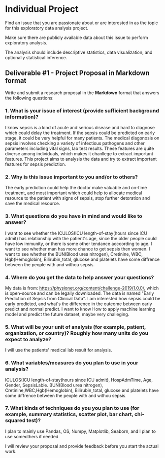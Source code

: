 # Individual Project

Find an issue that you are passionate about or are interested in as the topic for this exploratory data analysis project.

Make sure there are publicly available data about this issue to perform exploratory analysis.

The analysis should include descriptive statistics, data visualization, and optionally statistical inference.

## Deliverable #1 - Project Proposal in Markdown format

Write and submit a research proposal in the **Markdown** format that answers the following questions:

### 1. What is your issue of interest (provide sufficient background information)?

I know sepsis is a kind of acute and serious disease and hard to diagnose which could delay the treatment. If the sepsis could be predicted on early stage, it  could be very helpful for many patients.
The medical diagonosis on sepsis involves checking a variety of infectious pathogens and other parameters including vital signs, lab test results. These features are quite diverse among individuals, which makes it chanllege to extract important features. This project aims to analysis the data and try to extract important features for sepsis prediction.



### 2. Why is this issue important to you and/or to others?
The early prediction could help the doctor make valuable and on-time treatment, and most important which could help to allocate medical resource to the patient with signs of sepsis, stop further detoration and save the medical resource.



### 3. What questions do you have in mind and would like to answer?

I want to see whether the ICULOS(ICU length-of-stay(hours since ICU admit) has relationship with the patient's age, since the older people could have low immunity, or there is some other tendance acccording to age.
I want to see whether man has more chance to get sepsis  then women.
I want to see whether the BUN(Blood urea nitrogen), Cretinine, WBC, Hgb(Hemoglobin), Bilirubin_total, glucose and platelets have some diffrence between the people with and withou sepsis.


### 4. Where do you get the data to help answer your questions? 
My data is from: https://physionet.org/content/challenge-2019/1.0.0/, which is open-source and can be legally downloaded.
The data is named "Early Prediction of Sepsis from Clinical Data". I am interested how sepsis could be early predicted, and what's the difference in the outcome between early predict and normal predict.
I want to know How to apply machine learning model and predict the future dataset, maybe very challeging.


### 5. What will be your unit of analysis (for example, patient, organization, or country)? Roughly how many units do you expect to analyze?
I will use the patients' medical lab result for analysis.

### 6. What variables/measures do you plan to use in your analysis?
ICULOS(ICU length-of-stay(hours since ICU admit), HospAdmTime, Age, Gender, SepsisLable.
BUN(Blood urea nitrogen), Cretinine,WBC,Hgb(Hemoglobin), Bilirubin_total, glucose and platelets have some diffrence between the people with and withou sepsis.

### 7. What kinds of techniques do you you plan to use (for example, summary statistics, scatter plot, bar chart, chi-squared test)? 
I plan to mainly use Pandas, OS, Numpy, Matplotlib, Seaborn, and I plan to use someothers if needed.

I will review your proposal and provide feedback before you start the actual work.
